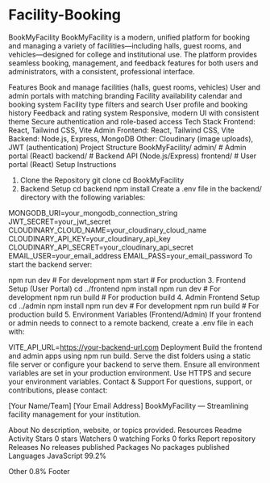 # Facility-Booking
BookMyFacility
BookMyFacility is a modern, unified platform for booking and managing a variety of facilities—including halls, guest rooms, and vehicles—designed for college and institutional use. The platform provides seamless booking, management, and feedback features for both users and administrators, with a consistent, professional interface.

Features
Book and manage facilities (halls, guest rooms, vehicles)
User and admin portals with matching branding
Facility availability calendar and booking system
Facility type filters and search
User profile and booking history
Feedback and rating system
Responsive, modern UI with consistent theme
Secure authentication and role-based access
Tech Stack
Frontend: React, Tailwind CSS, Vite
Admin Frontend: React, Tailwind CSS, Vite
Backend: Node.js, Express, MongoDB
Other: Cloudinary (image uploads), JWT (authentication)
Project Structure
BookMyFacility/
  admin/        # Admin portal (React)
  backend/      # Backend API (Node.js/Express)
  frontend/     # User portal (React)
Setup Instructions
1. Clone the Repository
git clone <your-repo-url>
cd BookMyFacility
2. Backend Setup
cd backend
npm install
Create a .env file in the backend/ directory with the following variables:

MONGODB_URI=your_mongodb_connection_string
JWT_SECRET=your_jwt_secret
CLOUDINARY_CLOUD_NAME=your_cloudinary_cloud_name
CLOUDINARY_API_KEY=your_cloudinary_api_key
CLOUDINARY_API_SECRET=your_cloudinary_api_secret
EMAIL_USER=your_email_address
EMAIL_PASS=your_email_password
To start the backend server:

npm run dev   # For development
npm start     # For production
3. Frontend Setup (User Portal)
cd ../frontend
npm install
npm run dev    # For development
npm run build  # For production build
4. Admin Frontend Setup
cd ../admin
npm install
npm run dev    # For development
npm run build  # For production build
5. Environment Variables (Frontend/Admin)
If your frontend or admin needs to connect to a remote backend, create a .env file in each with:

VITE_API_URL=https://your-backend-url.com
Deployment
Build the frontend and admin apps using npm run build.
Serve the dist folders using a static file server or configure your backend to serve them.
Ensure all environment variables are set in your production environment.
Use HTTPS and secure your environment variables.
Contact & Support
For questions, support, or contributions, please contact:

[Your Name/Team]
[Your Email Address]
BookMyFacility — Streamlining facility management for your institution.

About
No description, website, or topics provided.
Resources
 Readme
 Activity
Stars
 0 stars
Watchers
 0 watching
Forks
 0 forks
Report repository
Releases
No releases published
Packages
No packages published
Languages
JavaScript
99.2%
 
Other
0.8%
Footer
